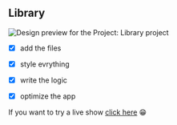 ## Library

![Design preview for the Project: Library project](./icons/img1.PNG)


- [x] add the files
- [x] style evrything
- [x] write the logic
- [x] optimize the app


If you want to try a live show [click here](https://souhailbouricha.github.io/Calculator/) 😁